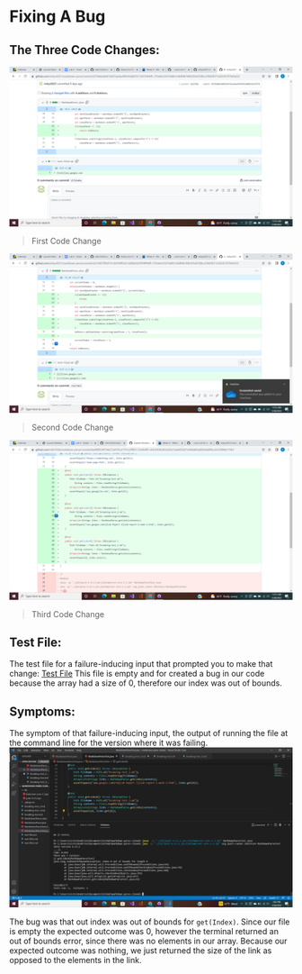 # Fixing A Bug
## The Three Code Changes:
![Image](CC1.png)
>First Code Change

![Image](CC2.png)
>Second Code Change

![Image](CC3.png)
>Third Code Change


## Test File:
The test file for a failure-inducing input that prompted you to make that change:
[Test File](test-file3.md)
This file is empty and for created a bug in our code because the array had a size of 0, therefore our index was out of bounds. 

## Symptoms: 
The symptom of that failure-inducing input, the output of running the file at the command line for the version where it was failing.
![Image](BUG.png)

The bug was that out index was out of bounds for ```get(Index)```. Since our file is empty the expected outcome was 0, however the terminal returned an out of bounds error, since there was no elements in our array. Because our expected outcome was nothing, we just returned the size of the link as opposed to the elements in the link.
